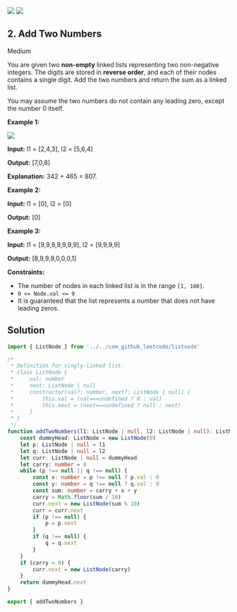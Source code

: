 [![](https://img.shields.io/github/stars/javadev/LeetCode-in-All?label=Stars&style=flat-square)](https://github.com/javadev/LeetCode-in-All)
[![](https://img.shields.io/github/forks/javadev/LeetCode-in-All?label=Fork%20me%20on%20GitHub%20&style=flat-square)](https://github.com/javadev/LeetCode-in-All/fork)

## 2\. Add Two Numbers

Medium

You are given two **non-empty** linked lists representing two non-negative integers. The digits are stored in **reverse order**, and each of their nodes contains a single digit. Add the two numbers and return the sum as a linked list.

You may assume the two numbers do not contain any leading zero, except the number 0 itself.

**Example 1:**

![](https://assets.leetcode.com/uploads/2020/10/02/addtwonumber1.jpg)

**Input:** l1 = [2,4,3], l2 = [5,6,4]

**Output:** [7,0,8]

**Explanation:** 342 + 465 = 807. 

**Example 2:**

**Input:** l1 = [0], l2 = [0]

**Output:** [0] 

**Example 3:**

**Input:** l1 = [9,9,9,9,9,9,9], l2 = [9,9,9,9]

**Output:** [8,9,9,9,0,0,0,1] 

**Constraints:**

*   The number of nodes in each linked list is in the range `[1, 100]`.
*   `0 <= Node.val <= 9`
*   It is guaranteed that the list represents a number that does not have leading zeros.

## Solution

```typescript
import { ListNode } from '../../com_github_leetcode/listnode'

/*
 * Definition for singly-linked list.
 * class ListNode {
 *     val: number
 *     next: ListNode | null
 *     constructor(val?: number, next?: ListNode | null) {
 *         this.val = (val===undefined ? 0 : val)
 *         this.next = (next===undefined ? null : next)
 *     }
 * }
 */
function addTwoNumbers(l1: ListNode | null, l2: ListNode | null): ListNode | null {
    const dummyHead: ListNode = new ListNode(0)
    let p: ListNode | null = l1
    let q: ListNode | null = l2
    let curr: ListNode | null = dummyHead
    let carry: number = 0
    while (p !== null || q !== null) {
        const x: number = p !== null ? p.val : 0
        const y: number = q !== null ? q.val : 0
        const sum: number = carry + x + y
        carry = Math.floor(sum / 10)
        curr.next = new ListNode(sum % 10)
        curr = curr.next
        if (p !== null) {
            p = p.next
        }
        if (q !== null) {
            q = q.next
        }
    }
    if (carry > 0) {
        curr.next = new ListNode(carry)
    }
    return dummyHead.next
}

export { addTwoNumbers }
```
